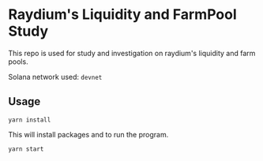 # Raydium's Liquidity and FarmPool Study

This repo is used for study and investigation on raydium's liquidity and farm pools.

Solana network used: `devnet`

## Usage

```
yarn install 
```

This will install packages and to run the program.

```
yarn start
```
